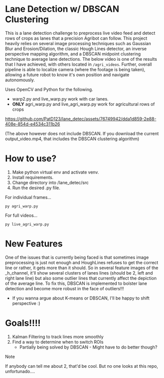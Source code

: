 # Lane Detection w/ DBSCAN Clustering
This is a lane detection challenge to preprocess live video feed and detect rows of crops as
lanes that a precision Agribot can follow. This project heavily relies on several image
processing techniques such as Gaussian Blur and Erosion/Dilation, the classic Hough Lines
detector, an inverse perspective mapping algorithm, and a DBSCAN midpoint clustering technique to average lane detections.
The below video is one of the results that I have achieved, with others located in `/agri_videos`. Further, 
overall pipeline is able to localize camera (where the footage is being taken), allowing a future robot
to know it's own position and navigate autonomously.

Uses OpenCV and Python for the following.

- warp2.py and live_warp.py work with car lanes.
- **ONLY** agri_warp.py and live_agri_warp.py work for agricultural rows of crops

https://github.com/PatD123/lane_detec/assets/76749942/dda1d859-2e88-408e-854d-e4534c311b26

(The above however does not include DBSCAN. If you download the current output_video.mp4, that includes the DBSCAN clustering algorithm)
# How to use?
1. Make python virtual env and activate venv.
2. Install requirements.
3. Change directory into /lane_detec/src
4. Run the desired .py file.

For individual frames...
```
py agri_warp.py
```
For full videos...
```
py live_agri_warp.py
```

# New Features
One of the issues that is currently being faced is that sometimes image preprocessing is
just not enough and HoughLines refuses to get the correct line or rather, it gets more
than it should. So in several feature images of the _h_channel, it'll show several clusters
of lanes lines (should be 2, left and right lane line) but also some outlier lines that 
currently affect the depiction of the average line. To fix this, DBSCAN is implemented
to bolster lane detection and become more robust in the face of outliers!!!

- If you wanna argue about K-means or DBSCAN, I'll be happy to shift perspective :)

# Goals!!!!
1. Kalman Filtering to track lines more smoothly
2. Find a way to determine when to switch ROIs
   - Partially being solved by DBSCAN - Might have to do better though?

> [!NOTE] 
If anybody can tell me about 2, that'd be cool. But no one looks
at this repo, unfortunado.... 
